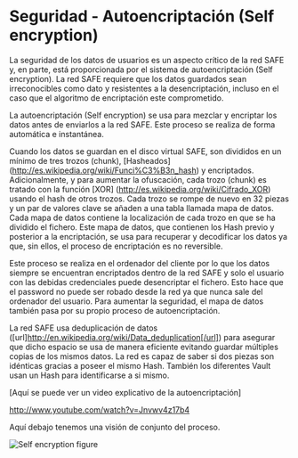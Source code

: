 # Seguridad - Autoencriptación (Self encryption)
La seguridad de los datos de usuarios es un aspecto crítico de la red SAFE y, en parte, está proporcionada por el sistema de autoencriptación (Self encryption). La red SAFE requiere que los datos guardados sean irreconocibles como dato y resistentes a la desencriptación, incluso en el caso que el algoritmo de encriptación este comprometido.

La autoencriptación (Self encryption) se usa para mezclar y encriptar los datos antes de enviarlos a la red SAFE. Este proceso se realiza de forma automática e instantánea.

Cuando los datos se guardan en el disco virtual SAFE, son divididos en un mínimo de tres trozos (chunk), [Hasheados] (http://es.wikipedia.org/wiki/Funci%C3%B3n_hash) y encriptados. Adicionalmente, y para aumentar la ofuscación, cada trozo (chunk) es tratado con la función [XOR] (http://es.wikipedia.org/wiki/Cifrado_XOR) usando el hash de otros trozos.
Cada trozo se rompe de nuevo en 32 piezas y un par de valores clave se añaden a una tabla llamada mapa de datos. Cada mapa de datos contiene la localización de cada trozo en que se ha dividido el fichero. Este mapa de datos, que contienen los Hash previo y posterior a la encriptación, se usa para recuperar y decodificar los datos ya que, sin ellos, el proceso de encriptación es no reversible.

Este proceso se realiza en el ordenador del cliente por lo que los datos siempre se encuentran encriptados dentro de la red SAFE y solo el usuario con las debidas credenciales puede desencriptar el fichero. Esto hace que el password no puede ser robado desde la red ya que nunca sale del ordenador del usuario.
Para aumentar la seguridad, el mapa de datos también pasa por su propio proceso de autoencriptación.

La red SAFE usa deduplicación de datos ([url]http://en.wikipedia.org/wiki/Data_deduplication[/url]) para asegurar que dicho espacio se usa de manera eficiente evitando guardar múltiples copias de los mismos datos. La red es capaz de saber si dos piezas son idénticas gracias a poseer el mismo Hash. También los diferentes Vault usan un Hash para identificarse a si mismo.

[Aquí se puede ver un video explicativo de la autoencriptación]

http://www.youtube.com/watch?v=Jnvwv4z17b4

Aquí debajo tenemos una visión de conjunto del proceso.

![Self encryption figure](./img/self-encryption.png)

